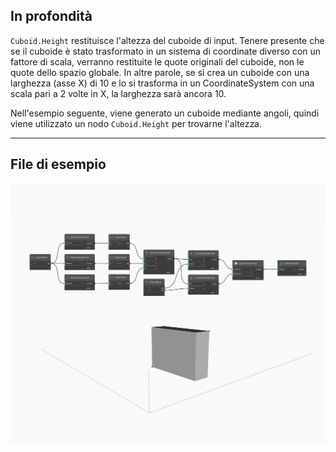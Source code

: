 ## In profondità
`Cuboid.Height` restituisce l'altezza del cuboide di input. Tenere presente che se il cuboide è stato trasformato in un sistema di coordinate diverso con un fattore di scala, verranno restituite le quote originali del cuboide, non le quote dello spazio globale. In altre parole, se si crea un cuboide con una larghezza (asse X) di 10 e lo si trasforma in un CoordinateSystem con una scala pari a 2 volte in X, la larghezza sarà ancora 10.

Nell'esempio seguente, viene generato un cuboide mediante angoli, quindi viene utilizzato un nodo `Cuboid.Height` per trovarne l'altezza.

___
## File di esempio

![Height](./Autodesk.DesignScript.Geometry.Cuboid.Height_img.jpg)

